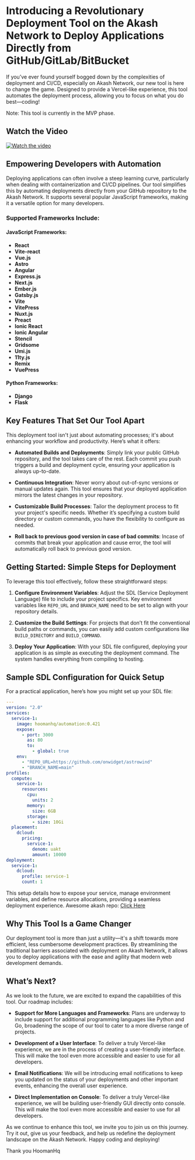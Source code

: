 # Introducing a Revolutionary Deployment Tool on the Akash Network to Deploy Applications Directly from GitHub/GitLab/BitBucket

If you’ve ever found yourself bogged down by the complexities of deployment and CI/CD, especially on Akash Network, our new tool is here to change the game. Designed to provide a Vercel-like experience, this tool automates the deployment process, allowing you to focus on what you do best—coding!

Note: This tool is currently in the MVP phase.

## Watch the Video

[![Watch the video](https://img.youtube.com/vi/bzPXWKgyEtw/maxresdefault.jpg)](https://youtu.be/bzPXWKgyEtw)

## Empowering Developers with Automation

Deploying applications can often involve a steep learning curve, particularly when dealing with containerization and CI/CD pipelines. Our tool simplifies this by automating deployments directly from your GitHub repository to the Akash Network. It supports several popular JavaScript frameworks, making it a versatile option for many developers.

### Supported Frameworks Include:

#### JavaScript Frameworks:

- **React**
- **Vite-react**
- **Vue.js**
- **Astro**
- **Angular**
- **Express.js**
- **Next.js**
- **Ember.js**
- **Gatsby.js**
- **Vite**
- **VitePress**
- **Nuxt.js**
- **Preact**
- **Ionic React**
- **Ionic Angular**
- **Stencil**
- **Gridsome**
- **Umi.js**
- **11ty.js**
- **Remix**
- **VuePress**

#### Python Frameworks:

- **Django**
- **Flask**

## Key Features That Set Our Tool Apart

This deployment tool isn't just about automating processes; it's about enhancing your workflow and productivity. Here’s what it offers:

- **Automated Builds and Deployments**: Simply link your public GitHub repository, and the tool takes care of the rest. Each commit you push triggers a build and deployment cycle, ensuring your application is always up-to-date.
  
- **Continuous Integration**: Never worry about out-of-sync versions or manual updates again. This tool ensures that your deployed application mirrors the latest changes in your repository.
  
- **Customizable Build Processes**: Tailor the deployment process to fit your project's specific needs. Whether it’s specifying a custom build directory or custom commands, you have the flexibility to configure as needed.

- **Roll back to previous good version in case of bad commits**: Incase of commits that break your application and cause error, the tool will automatically roll back to previous good version.

## Getting Started: Simple Steps for Deployment

To leverage this tool effectively, follow these straightforward steps:

1. **Configure Environment Variables**: Adjust the SDL (Service Deployment Language) file to include your project specifics. Key environment variables like `REPO_URL` and `BRANCH_NAME` need to be set to align with your repository details.

2. **Customize the Build Settings**: For projects that don’t fit the conventional build paths or commands, you can easily add custom configurations like `BUILD_DIRECTORY` and `BUILD_COMMAND`.

3. **Deploy Your Application**: With your SDL file configured, deploying your application is as simple as executing the deployment command. The system handles everything from compiling to hosting.

## Sample SDL Configuration for Quick Setup

For a practical application, here’s how you might set up your SDL file:

```yaml
---
version: "2.0"
services:
  service-1:
    image: hoomanhq/automation:0.421
    expose:
      - port: 3000
        as: 80
        to:
          - global: true
    env:
      - "REPO_URL=https://github.com/onwidget/astrowind"
      - "BRANCH_NAME=main"
profiles:
  compute:
    service-1:
      resources:
        cpu:
          units: 2
        memory:
          size: 6GB
        storage:
          - size: 10Gi
  placement:
    dcloud:
      pricing:
        service-1:
          denom: uakt
          amount: 10000
deployment:
  service-1:
    dcloud:
      profile: service-1
      count: 1
```

This setup details how to expose your service, manage environment variables, and define resource allocations, providing a seamless deployment experience.
Awesome akash repo: [Click Here](https://github.com/akash-network/awesome-akash/blob/master/automatic-deployment-CICD-template/deploy.yml)


## Why This Tool Is a Game Changer

Our deployment tool is more than just a utility—it's a shift towards more efficient, less cumbersome development practices. By streamlining the traditional barriers associated with deployment on Akash Network, it allows you to deploy applications with the ease and agility that modern web development demands.

## What’s Next?

As we look to the future, we are excited to expand the capabilities of this tool. Our roadmap includes:

- **Support for More Languages and Frameworks**: Plans are underway to include support for additional programming languages like Python and Go, broadening the scope of our tool to cater to a more diverse range of projects.

- **Development of a User Interface**: To deliver a truly Vercel-like experience, we are in the process of creating a user-friendly interface. This will make the tool even more accessible and easier to use for all developers.

- **Email Notifications**: We will be introducing email notifications to keep you updated on the status of your deployments and other important events, enhancing the overall user experience.

- **Direct Implementation on Console**: To deliver a truly Vercel-like experience, we will be building user-friendly GUI directly onto console. This will make the tool even more accessible and easier to use for all developers.

As we continue to enhance this tool, we invite you to join us on this journey. Try it out, give us your feedback, and help us redefine the deployment landscape on the Akash Network. Happy coding and deploying!

Thank you
HoomanHq
